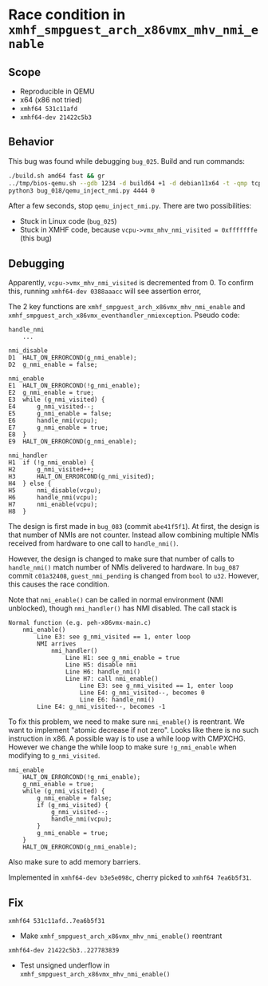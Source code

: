 # Race condition in `xmhf_smpguest_arch_x86vmx_mhv_nmi_enable`

## Scope
* Reproducible in QEMU
* x64 (x86 not tried)
* `xmhf64 531c11afd`
* `xmhf64-dev 21422c5b3`

## Behavior

This bug was found while debugging `bug_025`. Build and run commands:
```sh
./build.sh amd64 fast && gr
../tmp/bios-qemu.sh --gdb 1234 -d build64 +1 -d debian11x64 -t -qmp tcp:localhost:4444,server,wait=off -smp 1 &
python3 bug_018/qemu_inject_nmi.py 4444 0
```

After a few seconds, stop `qemu_inject_nmi.py`. There are two possibilities:
* Stuck in Linux code (`bug_025`)
* Stuck in XMHF code, because `vcpu->vmx_mhv_nmi_visited = 0xfffffffe` (this
  bug)

## Debugging

Apparently, `vcpu->vmx_mhv_nmi_visited` is decremented from 0. To confirm this,
running `xmhf64-dev 0388aaacc` will see assertion error,

The 2 key functions are `xmhf_smpguest_arch_x86vmx_mhv_nmi_enable` and
`xmhf_smpguest_arch_x86vmx_eventhandler_nmiexception`. Pseudo code:

```
handle_nmi
	...

nmi_disable
D1	HALT_ON_ERRORCOND(g_nmi_enable);
D2	g_nmi_enable = false;

nmi_enable
E1	HALT_ON_ERRORCOND(!g_nmi_enable);
E2	g_nmi_enable = true;
E3	while (g_nmi_visited) {
E4		g_nmi_visited--;
E5		g_nmi_enable = false;
E6		handle_nmi(vcpu);
E7		g_nmi_enable = true;
E8	}
E9	HALT_ON_ERRORCOND(g_nmi_enable);

nmi_handler
H1	if (!g_nmi_enable) {
H2		g_nmi_visited++;
H3		HALT_ON_ERRORCOND(g_nmi_visited);
H4	} else {
H5		nmi_disable(vcpu);
H6		handle_nmi(vcpu);
H7		nmi_enable(vcpu);
H8	}
```

The design is first made in `bug_083` (commit `abe41f5f1`). At first, the
design is that number of NMIs are not counter. Instead allow combining multiple
NMIs received from hardware to one call to `handle_nmi()`.

However, the design is changed to make sure that number of calls to
`handle_nmi()` match number of NMIs delivered to hardware. In `bug_087` commit
`c01a32408`, `guest_nmi_pending` is changed from `bool` to `u32`. However, this
causes the race condition.

Note that `nmi_enable()` can be called in normal environment (NMI unblocked),
though `nmi_handler()` has NMI disabled. The call stack is

```
Normal function (e.g. peh-x86vmx-main.c)
	nmi_enable()
		Line E3: see g_nmi_visited == 1, enter loop
		NMI arrives
			nmi_handler()
				Line H1: see g_nmi_enable = true
				Line H5: disable nmi
				Line H6: handle_nmi()
				Line H7: call nmi_enable()
					Line E3: see g_nmi_visited == 1, enter loop
					Line E4: g_nmi_visited--, becomes 0
					Line E6: handle_nmi()
		Line E4: g_nmi_visited--, becomes -1
```

To fix this problem, we need to make sure `nmi_enable()` is reentrant. We want
to implement "atomic decrease if not zero". Looks like there is no such
instruction in x86. A possible way is to use a while loop with CMPXCHG. However
we change the while loop to make sure `!g_nmi_enable` when modifying to
`g_nmi_visited`.

```
nmi_enable
	HALT_ON_ERRORCOND(!g_nmi_enable);
	g_nmi_enable = true;
	while (g_nmi_visited) {
		g_nmi_enable = false;
		if (g_nmi_visited) {
			g_nmi_visited--;
			handle_nmi(vcpu);
		}
		g_nmi_enable = true;
	}
	HALT_ON_ERRORCOND(g_nmi_enable);
```

Also make sure to add memory barriers.

Implemented in `xmhf64-dev b3e5e098c`, cherry picked to `xmhf64 7ea6b5f31`.

## Fix

`xmhf64 531c11afd..7ea6b5f31`
* Make `xmhf_smpguest_arch_x86vmx_mhv_nmi_enable()` reentrant

`xmhf64-dev 21422c5b3..227783839`
* Test unsigned underflow in `xmhf_smpguest_arch_x86vmx_mhv_nmi_enable()`

